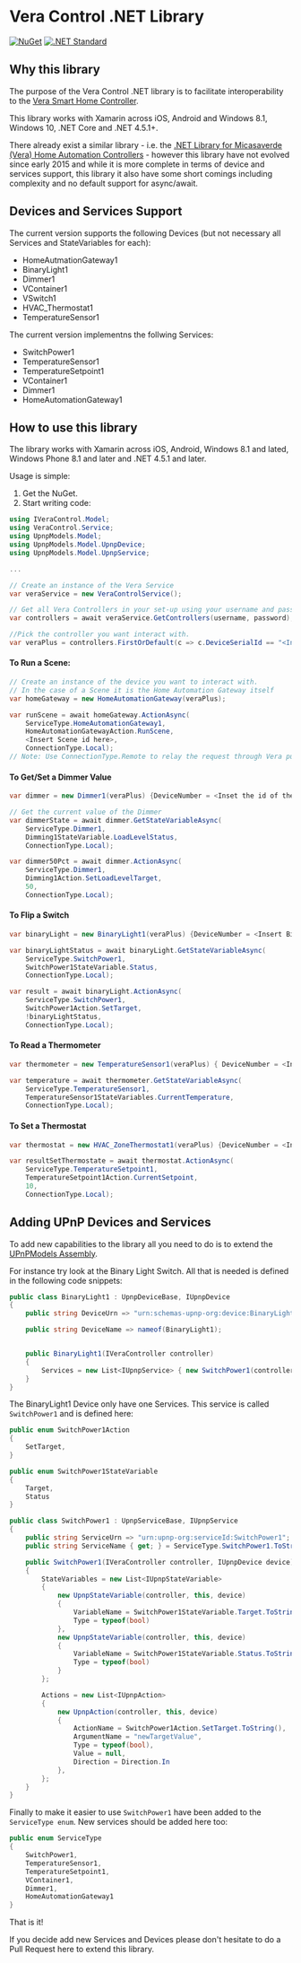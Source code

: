# Vera Control .NET Library

[![NuGet](https://img.shields.io/badge/nuget-v0.5.5-brightgreen.svg)](https://www.nuget.org/packages/VeraControl.PCL/) [![.NET Standard](http://img.shields.io/badge/.NET_Standard-1.2-blue.svg)](https://docs.microsoft.com/da-dk/dotnet/articles/standard/library)
## Why this library

The purpose of the Vera Control .NET library is to facilitate interoperability to the [Vera Smart Home Controller](http://getvera.com/ "Vera Smart Home Controller").

This library works with Xamarin across iOS, Android and Windows 8.1, Windows 10, .NET Core and .NET 4.5.1+. 

There already exist a similar library - i.e. the [.NET Library for Micasaverde (Vera) Home Automation Controllers](http://veradotnet.codeplex.com/ ".NET Library for Micasaverde (Vera) Home Automation Controllers") - however this library have not evolved since early 2015 and while it is more complete in terms of device and services support, this library it also have some short comings including complexity and no default support for async/await. 

## Devices and Services Support
The current version supports the following Devices (but not necessary all Services and StateVariables for each):
- HomeAutmationGateway1
- BinaryLight1
- Dimmer1
- VContainer1
- VSwitch1
- HVAC_Thermostat1
- TemperatureSensor1

The current version implementns the follwing Services:
- SwitchPower1
- TemperatureSensor1
- TemperatureSetpoint1
- VContainer1
- Dimmer1
- HomeAutomationGateway1

## How to use this library
The library works with Xamarin across iOS, Android, Windows 8.1 and lated, Windows Phone 8.1 and later and .NET 4.5.1 and later. 

Usage is simple:

1. Get the NuGet.
1. Start writing code:
```csharp
using IVeraControl.Model;
using VeraControl.Service;
using UpnpModels.Model;
using UpnpModels.Model.UpnpDevice;
using UpnpModels.Model.UpnpService;

...

// Create an instance of the Vera Service
var veraService = new VeraControlService();

// Get all Vera Controllers in your set-up using your username and password
var controllers = await veraService.GetControllers(username, password);

//Pick the controller you want interact with.
var veraPlus = controllers.FirstOrDefault(c => c.DeviceSerialId == "<Insert your device ID here>");
```

#### To Run a Scene:

```csharp
// Create an instance of the device you want to interact with.
// In the case of a Scene it is the Home Automation Gateway itself
var homeGateway = new HomeAutomationGateway(veraPlus);

var runScene = await homeGateway.ActionAsync(
	ServiceType.HomeAutomationGateway1,
	HomeAutomationGatewayAction.RunScene,
	<Insert Scene id here>,
	ConnectionType.Local); 
// Note: Use ConnectionType.Remote to relay the request through Vera public servers - i.e. when the device is not on the same network as the controller
```

#### To Get/Set a Dimmer Value

```csharp
var dimmer = new Dimmer1(veraPlus) {DeviceNumber = <Inset the id of the Dimmer device>};

// Get the current value of the Dimmer
var dimmerState = await dimmer.GetStateVariableAsync(
	ServiceType.Dimmer1,
	Dimming1StateVariable.LoadLevelStatus,
	ConnectionType.Local);

var dimmer50Pct = await dimmer.ActionAsync(
	ServiceType.Dimmer1,
	Dimming1Action.SetLoadLevelTarget,
	50,
	ConnectionType.Local);
```

#### To Flip a Switch
```csharp
var binaryLight = new BinaryLight1(veraPlus) {DeviceNumber = <Insert Binary Switch Device Id>};

var binaryLightStatus = await binaryLight.GetStateVariableAsync(
	ServiceType.SwitchPower1, 
	SwitchPower1StateVariable.Status, 
	ConnectionType.Local);

var result = await binaryLight.ActionAsync(
	ServiceType.SwitchPower1, 
	SwitchPower1Action.SetTarget, 
	!binaryLightStatus, 
	ConnectionType.Local);
```
#### To Read a Thermometer
```csharp
var thermometer = new TemperatureSensor1(veraPlus) { DeviceNumber = <Insert thermometer id> };

var temperature = await thermometer.GetStateVariableAsync(
	ServiceType.TemperatureSensor1,
	TemperatureSensor1StateVariables.CurrentTemperature,
	ConnectionType.Local);
```
#### To Set a Thermostat
```csharp
var thermostat = new HVAC_ZoneThermostat1(veraPlus) {DeviceNumber = <Insert thermostat device id>};

var resultSetThermostate = await thermostat.ActionAsync(
	ServiceType.TemperatureSetpoint1,
	TemperatureSetpoint1Action.CurrentSetpoint,
	10,
	ConnectionType.Local);
```
## Adding UPnP Devices and Services
To add new capabilities to the library all you need to do is to extend the [UPnPModels Assembly](https://github.com/1iveowl/VeraControl.PCL/tree/master/src/main/Upnp/UpnpModels "UPnPModels Assembly"). 

For instance try look at the Binary Light Switch. All that is needed is defined in the following code snippets:

```csharp
public class BinaryLight1 : UpnpDeviceBase, IUpnpDevice
{
	public string DeviceUrn => "urn:schemas-upnp-org:device:BinaryLight:1";

	public string DeviceName => nameof(BinaryLight1);


	public BinaryLight1(IVeraController controller)
	{
		Services = new List<IUpnpService> { new SwitchPower1(controller, this) };
	}
}
```

The BinaryLight1 Device only have one Services. This service is called `SwitchPower1` and is defined here:

```csharp
public enum SwitchPower1Action
{
	SetTarget,
}

public enum SwitchPower1StateVariable
{
	Target,
	Status
}

public class SwitchPower1 : UpnpServiceBase, IUpnpService
{
	public string ServiceUrn => "urn:upnp-org:serviceId:SwitchPower1";
	public string ServiceName { get; } = ServiceType.SwitchPower1.ToString();

	public SwitchPower1(IVeraController controller, IUpnpDevice device)
	{
		StateVariables = new List<IUpnpStateVariable>
		{
			new UpnpStateVariable(controller, this, device)
			{
				VariableName = SwitchPower1StateVariable.Target.ToString(),
				Type = typeof(bool)
			},
			new UpnpStateVariable(controller, this, device)
			{
				VariableName = SwitchPower1StateVariable.Status.ToString(),
				Type = typeof(bool)
			}
		};

		Actions = new List<IUpnpAction>
		{
			new UpnpAction(controller, this, device)
			{
				ActionName = SwitchPower1Action.SetTarget.ToString(),
				ArgumentName = "newTargetValue",
				Type = typeof(bool),
				Value = null,
				Direction = Direction.In
			},
		};
	}
}
```
Finally to make it easier to use `SwitchPower1` have been added to the `ServiceType enum`. New services should be added here too:
```csharp
public enum ServiceType
{
	SwitchPower1,
	TemperatureSensor1,
	TemperatureSetpoint1,
	VContainer1,
	Dimmer1,
	HomeAutomationGateway1
}
```

That is it!

If you decide add new Services and Devices please don't hesitate to do a Pull Request here to extend this library.
